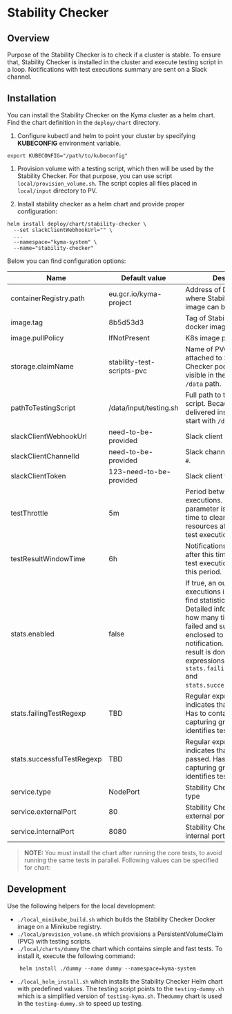 # Stability Checker

## Overview
Purpose of the Stability Checker is to check if a cluster is stable. To ensure that, Stability Checker is installed in the cluster and execute testing script in a loop. 
Notifications with test executions summary are sent on a Slack channel.

## Installation

You can install the Stability Checker on the Kyma cluster as a helm chart. Find the chart definition in the `deploy/chart` directory.
1. Configure kubectl and helm to point your cluster by specifying **KUBECONFIG** environment variable. 
```
export KUBECONFIG="/path/to/kubeconfig"
```
1. Provision volume with a testing script, which then will be used by the Stability Checker. For that purpose, you can use 
script `local/provision_volume.sh`. The script copies all files placed in `local/input` directory to PV.

2. Install stability checker as a helm chart and provide proper configuration:

```
helm install deploy/chart/stability-checker \
  --set slackClientWebhookUrl="" \
  ...
  --namespace="kyma-system" \
  --name="stability-checker"

```

Below you can find configuration options:

 | Name | Default value | Description |
 |------|---------------|-------------|
containerRegistry.path |eu.gcr.io/kyma-project| Address of Docker registry where Stability Checker image can be found.
image.tag |8b5d53d3| Tag of Stability Checker docker image.
image.pullPolicy |IfNotPresent| K8s image pull policy.
storage.claimName |stability-test-scripts-pvc| Name of PVC which is attached to Stability Checker pod. Volume is visible in the pod under `/data` path. 
pathToTestingScript |/data/input/testing.sh| Full path to the testing script. Because script is delivered inside PV, it has to start with `/data`.
slackClientWebhookUrl |need-to-be-provided| Slack client webhook URL.
slackClientChannelId |need-to-be-provided| Slack channel ID, starts with `#`.
slackClientToken |123-need-to-be-provided| Slack client token.
testThrottle | 5m | Period between test executions. Purpose of this parameter is to give K8s time to clean up all resources after the previous test execution.
testResultWindowTime | 6h | Notifications will be sent after this time and contains test executions summary for this period. 
stats.enabled | false | If true, an output from test executions is analyzed to find statistics for every test. Detailed information about how many times every test failed and succeeded will be enclosed to the slack notification. Detecting test result is done by regular expressions defined in `stats.failingTestRegexp` and `stats.successfulTestRegexp`.
stats.failingTestRegexp |TBD| Regular expression which indicates that test has failed. Has to contain one capturing group which identifies test name.
stats.successfulTestRegexp |TBD|  Regular expression which indicates that the test has passed. Has to contain one capturing group which identifies test name.
service.type |NodePort| Stability Checker service type
service.externalPort |80| Stability Checker service external port
service.internalPort |8080| Stability Checker service internal port

> **NOTE:** You must install the chart after running the core tests, to avoid running the same tests in parallel.
Following values can be specified for chart:

## Development
Use the following helpers for the local development:
- `./local_minikube_build.sh` which builds the Stability Checker Docker image on a  Minikube registry.
- `./local/provision_volume.sh` which provisions a PersistentVolumeClaim (PVC) with testing scripts.
- `./local/charts/dummy` the chart which contains simple and fast tests. To install it, execute the following command:
```
    helm install ./dummy --name dummy --namespace=kyma-system
```
- `./local_helm_install.sh` which installs the Stability Checker Helm chart with predefined values. 
The testing script points to the `testing-dummy.sh` which is a simplified version of `testing-kyma.sh`. The`dummy` chart is used in the `testing-dummy.sh` to speed up testing.